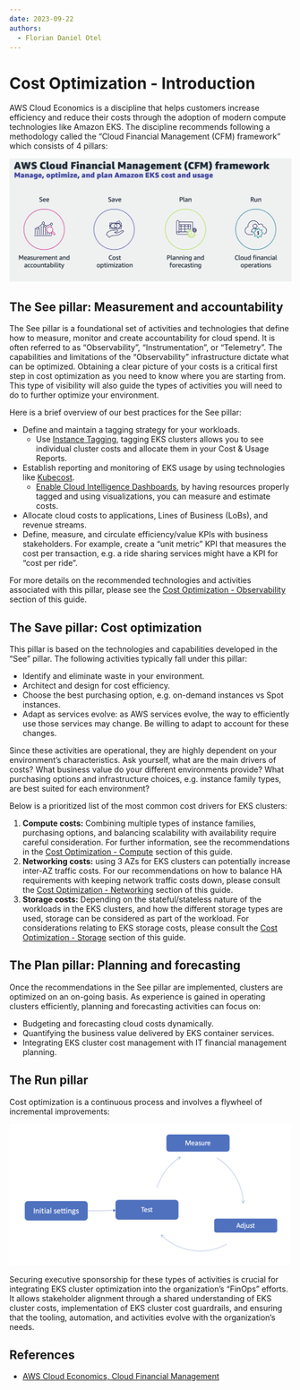 ```yaml
---
date: 2023-09-22
authors: 
  - Florian Daniel Otel
---
```

# Cost Optimization - Introduction
AWS Cloud Economics is a discipline that helps customers increase efficiency and reduce their costs through the adoption of modern compute technologies like Amazon EKS. The discipline recommends following a methodology called the “Cloud Financial Management (CFM) framework” which consists of 4 pillars: 

![CFM Framework](../images/cfm_framework.png)

## The See pillar: Measurement and accountability 
The See pillar is a foundational set of activities and technologies that define how to measure, monitor and create accountability for cloud spend. It is often referred to as “Observability”, “Instrumentation”, or “Telemetry”. The capabilities and limitations of the “Observability” infrastructure dictate what can be optimized. Obtaining a clear picture of your costs is a critical first step in cost optimization as you need to know where you are starting from. This type of visibility will also guide the types of activities you will need to do to further optimize your environment.  

Here is a brief overview of our best practices for the See pillar:

* Define and maintain a tagging strategy for your workloads. 
    * Use [Instance Tagging](https://docs.aws.amazon.com/eks/latest/userguide/eks-using-tags.html#tag-resources-for-billing), tagging EKS clusters allows you to see individual cluster costs and allocate them in your Cost & Usage Reports. 
* Establish reporting and monitoring of EKS usage by using technologies like [Kubecost](https://docs.kubecost.com/install-and-configure/install/provider-installations/aws-eks-cost-monitoring). 
    * [Enable Cloud Intelligence Dashboards](https://wellarchitectedlabs.com/cost/200_labs/200_enterprise_dashboards/), by having resources properly tagged and using visualizations, you can measure and estimate costs.
* Allocate cloud costs to applications, Lines of Business (LoBs), and revenue streams.
* Define, measure, and circulate efficiency/value KPIs with business stakeholders. For example, create a “unit metric” KPI that measures the cost per transaction, e.g. a ride sharing services might have a KPI for “cost per ride”.  

For more details on the recommended technologies and activities associated with this pillar, please see the [Cost Optimization - Observability](/content/cost_optimization/cost_opt_observability.md) section of this guide. 

## The Save pillar: Cost optimization 

This pillar is based on the technologies and capabilities developed in the “See” pillar. The following activities typically fall under this pillar: 

* Identify and eliminate waste in your environment. 
* Architect and design for cost efficiency.
* Choose the best purchasing option, e.g. on-demand instances vs Spot instances.
* Adapt as services evolve: as AWS services evolve, the way to efficiently use those services may change. Be willing to adapt to account for these changes. 

Since these activities are operational, they are highly dependent on your environment’s characteristics. Ask yourself, what are the main drivers of costs? What business value do your different environments provide? What purchasing options and infrastructure choices, e.g. instance family types, are best suited for each environment?  

Below is a prioritized list of the most common cost drivers for EKS clusters:

1. **Compute costs:** Combining multiple types of instance families, purchasing options, and balancing scalability with availability require careful consideration. For further information, see the recommendations in the [Cost Optimization - Compute](/content/cost_optimization/cost_opt_compute.md) section of this guide. 
2. **Networking costs:** using 3 AZs for EKS clusters can potentially increase inter-AZ traffic costs. For our recommendations on how to balance HA requirements with keeping network traffic costs down, please consult the [Cost Optimization - Networking](/content/cost_optimization/cost_opt_networking.md) section of this guide. 
3. **Storage costs:** Depending on the stateful/stateless nature of the workloads in the EKS clusters, and how the different storage types are used, storage can be considered as part of the workload. For considerations relating to EKS storage costs, please consult the [Cost Optimization - Storage](/content/cost_optimization/cost_opt_storage.md) section of this guide.

## The Plan pillar:  Planning and forecasting

Once the recommendations in the See pillar are implemented, clusters are optimized on an on-going basis. As experience is gained in operating clusters efficiently, planning and forecasting activities can focus on:

* Budgeting and forecasting cloud costs dynamically. 
* Quantifying the business value delivered by EKS container services.
* Integrating EKS cluster cost management with IT financial management planning. 

## The Run pillar 

Cost optimization is a continuous process and involves a flywheel of incremental improvements: 

![Cost optimization flywheel](../images/flywheel.png)

Securing executive sponsorship for these types of activities is crucial for integrating EKS cluster optimization into the organization’s “FinOps” efforts. It allows stakeholder alignment through a shared understanding of EKS cluster costs, implementation of EKS cluster cost guardrails, and ensuring that the tooling, automation, and activities evolve with the organization’s needs. 


## References
* [AWS Cloud Economics, Cloud Financial Management](https://aws.amazon.com/aws-cost-management/)



